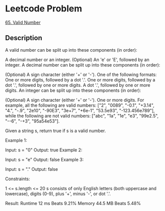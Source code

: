 # Leetcode Problem
[65. Valid Number](https://leetcode.com/problems/valid-number/)

## Description
A valid number can be split up into these components (in order):

A decimal number or an integer.
(Optional) An 'e' or 'E', followed by an integer.
A decimal number can be split up into these components (in order):

(Optional) A sign character (either '+' or '-').
One of the following formats:
One or more digits, followed by a dot '.'.
One or more digits, followed by a dot '.', followed by one or more digits.
A dot '.', followed by one or more digits.
An integer can be split up into these components (in order):

(Optional) A sign character (either '+' or '-').
One or more digits.
For example, all the following are valid numbers: ["2", "0089", "-0.1", "+3.14", "4.", "-.9", "2e10", "-90E3", "3e+7", 
"+6e-1", "53.5e93", "-123.456e789"], while the following are not valid numbers: ["abc", "1a", "1e", "e3", "99e2.5", 
"--6", "-+3", "95a54e53"].

Given a string s, return true if s is a valid number.

 

Example 1:

Input: s = "0"
Output: true
Example 2:

Input: s = "e"
Output: false
Example 3:

Input: s = "."
Output: false
 

Constraints:

1 <= s.length <= 20
s consists of only English letters (both uppercase and lowercase), digits (0-9), plus '+', minus '-', or dot '.'.

Result: Runtime 12 ms Beats 9.21% Memory 44.5 MB Beats 5.48%

